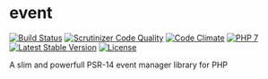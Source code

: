 # event
[![Build Status](https://travis-ci.com/phoole/event.svg?branch=master)](https://travis-ci.com/phoole/event)
[![Scrutinizer Code Quality](https://scrutinizer-ci.com/g/phoole/event/badges/quality-score.png?b=master)](https://scrutinizer-ci.com/g/phoole/event/?branch=master)
[![Code Climate](https://codeclimate.com/github/phoole/event/badges/gpa.svg)](https://codeclimate.com/github/phoole/event)
[![PHP 7](https://img.shields.io/packagist/php-v/phoole/event)](https://packagist.org/packages/phoole/event)
[![Latest Stable Version](https://img.shields.io/github/v/release/phoole/event)](https://packagist.org/packages/phoole/event)
[![License](https://img.shields.io/github/license/phoole/event)]()

A slim and powerfull PSR-14 event manager library for PHP
